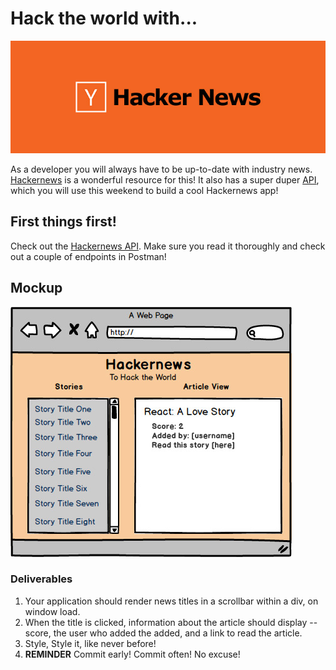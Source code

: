 # Hack the world with...

![hackernews](./assets/hackernews.jpg)

As a developer you will always have to be up-to-date with industry news. [Hackernews](http://thehackernews.com/) is a wonderful resource for this! It also has a super duper [API](https://github.com/HackerNews/API), which you will use this weekend to build a cool Hackernews app!

## First things first!

Check out the [Hackernews API](https://github.com/HackerNews/API). Make sure you read it thoroughly and check out a couple of endpoints in Postman! 

## Mockup

![mockup](./assets/mockup.jpg)

### Deliverables

1. Your application should render news titles in a scrollbar within a div, on window load.
2. When the title is clicked, information about the article should display -- score, the user who added the added, and a link to read the article.
3. Style, Style it, like never before!
4. **REMINDER** Commit early! Commit often! No excuse!